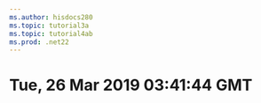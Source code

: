 ```yaml
---
ms.author: hisdocs280
ms.topic: tutorial3a
ms.topic: tutorial4ab
ms.prod: .net22
---
```

# Tue, 26 Mar 2019 03:41:44 GMT

